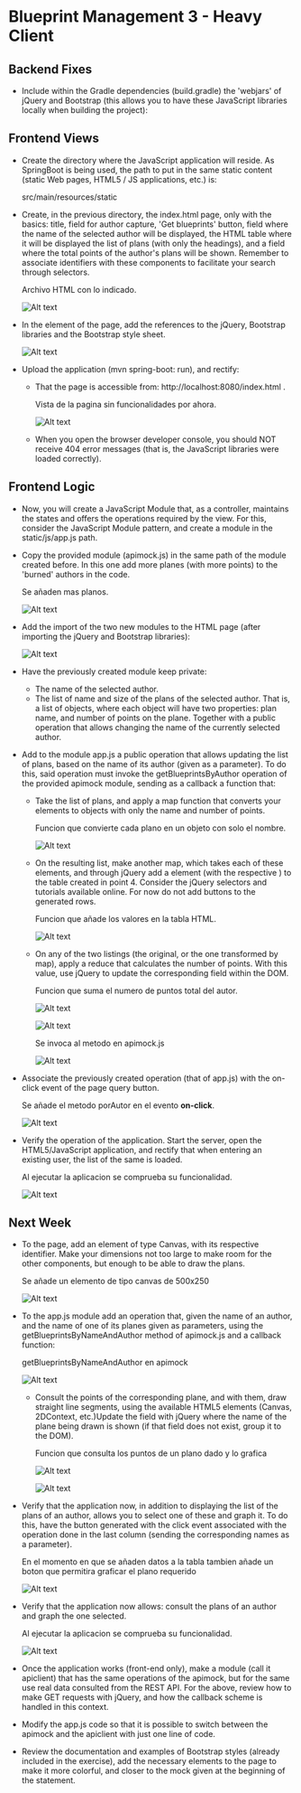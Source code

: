 # Blueprint Management 3 - Heavy Client

## Backend Fixes
* Include within the Gradle dependencies (build.gradle) the 'webjars' of jQuery and Bootstrap (this allows you to have these JavaScript libraries locally when building the project):
             
## Frontend Views
* Create the directory where the JavaScript application will reside. As SpringBoot is being used, the path to put in the same static content (static Web pages, HTML5 / JS applications, etc.) is:

	src/main/resources/static

* Create, in the previous directory, the index.html page, only with the basics: title, field for author capture, 'Get blueprints' button, field where the name of the selected author will be displayed, the HTML table where it will be displayed the list of plans (with only the headings), and a field where the total points of the author's plans will be shown. Remember to associate identifiers with these components to facilitate your search through selectors.

	Archivo HTML con lo indicado.
	
	![Alt text](img/1.PNG)

* In the <head> element of the page, add the references to the jQuery, Bootstrap libraries and the Bootstrap style sheet.

     ![Alt text](img/2.PNG)
      
* Upload the application (mvn spring-boot: run), and rectify:
  * That the page is accessible from: http://localhost:8080/index.html .
  
	Vista de la pagina sin funcionalidades por ahora.
	
	![Alt text](img/3.PNG)
  
  * When you open the browser developer console, you should NOT receive 404 error messages (that is, the JavaScript libraries were loaded correctly).
## Frontend Logic
* Now, you will create a JavaScript Module that, as a controller, maintains the states and offers the operations required by the view. For this, consider the JavaScript Module pattern, and create a module in the static/js/app.js path.
* Copy the provided module (apimock.js) in the same path of the module created before. In this one add more planes (with more points) to the 'burned' authors in the code.
	
	Se añaden mas planos.
	
	![Alt text](img/5.PNG)
	
* Add the import of the two new modules to the HTML page (after importing the jQuery and Bootstrap libraries):
	
	![Alt text](img/6.PNG)

* Have the previously created module keep private:
  * The name of the selected author. 
  * The list of name and size of the plans of the selected author. That is, a list of objects, where each object will have two properties: plan name, and number of points on the plane. Together with a public operation that allows changing the name of the currently selected author.
  
  
* Add to the module app.js a public operation that allows updating the list of plans, based on the name of its author (given as a parameter). To do this, said operation must invoke the getBlueprintsByAuthor operation of the provided apimock module, sending as a callback a function that:
  * Take the list of plans, and apply a map function that converts your elements to objects with only the name and number of points.
  
	Funcion que convierte cada plano en un objeto con solo el nombre. 
  
	![Alt text](img/7.PNG)
  
  * On the resulting list, make another map, which takes each of these elements, and through jQuery add a  element (with the respective ) to the table created in point 4. Consider the jQuery selectors and tutorials available online. For now do not add buttons to the generated rows.
  
	Funcion que añade los valores en la tabla HTML.
	
	![Alt text](img/8.PNG)
  
  * On any of the two listings (the original, or the one transformed by map), apply a reduce that calculates the number of points. With this value, use jQuery to update the corresponding field within the DOM.
  
	Funcion que suma el numero de puntos total del autor.
  
	![Alt text](img/9.PNG)
	
	![Alt text](img/10.PNG)
	
	Se invoca al metodo en apimock.js
	
	![Alt text](img/11.PNG)
  
* Associate the previously created operation (that of app.js) with the on-click event of the page query button.

	Se añade el metodo porAutor en el evento **on-click**.

	![Alt text](img/12.PNG)

* Verify the operation of the application. Start the server, open the HTML5/JavaScript application, and rectify that when entering an existing user, the list of the same is loaded.

	Al ejecutar la aplicacion se comprueba su funcionalidad.

	![Alt text](img/13.PNG)
	
	
## Next Week
*	To the page, add an element of type Canvas, with its respective identifier. Make your dimensions not too large to make room for the other components, but enough to be able to draw the plans.

	Se añade un elemento de tipo canvas de 500x250

	![Alt text](img/14.PNG)

*	To the app.js module add an operation that, given the name of an author, and the name of one of its planes given as parameters, using the getBlueprintsByNameAndAuthor method of apimock.js and a callback function:

	getBlueprintsByNameAndAuthor en apimock

	![Alt text](img/15.PNG)

	*	Consult the points of the corresponding plane, and with them, draw straight line segments, using the available HTML5 elements (Canvas, 2DContext, etc.)Update the field with jQuery where the name of the plane being drawn is shown (if that field does not exist, group it to the DOM). 
	
		Funcion que consulta los puntos de un plano dado y lo grafica
	
		![Alt text](img/16.PNG)
		
		![Alt text](img/17.PNG)
		
	
*	Verify that the application now, in addition to displaying the list of the plans of an author, allows you to select one of these and graph it. To do this, have the button generated with the click event associated with the operation done in the last column (sending the corresponding names as a parameter).

	En el momento en que se añaden datos a la tabla tambien añade un boton que permitira graficar el plano requerido
	
	![Alt text](img/18.PNG)

*	Verify that the application now allows: consult the plans of an author and graph the one selected.

	Al ejecutar la aplicacion se comprueba su funcionalidad.
	
	![Alt text](img/19.PNG)

*	Once the application works (front-end only), make a module (call it apiclient) that has the same operations of the apimock, but for the same use real data consulted from the REST API. For the above, review how to make GET requests with jQuery, and how the callback scheme is handled in this context.
*	Modify the app.js code so that it is possible to switch between the apimock and the apiclient with just one line of code.
*	Review the documentation and examples of Bootstrap styles (already included in the exercise), add the necessary elements to the page to make it more colorful, and closer to the mock given at the beginning of the statement.
